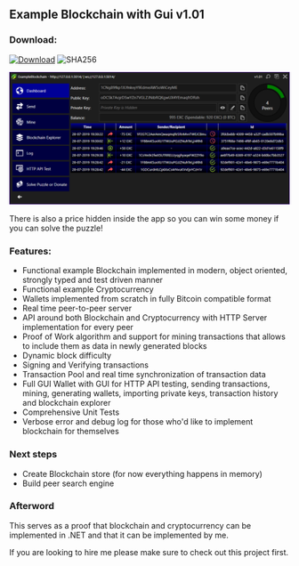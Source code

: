 ## Example Blockchain with Gui v1.01

### Download:

[![Download](https://img.shields.io/badge/Dwonload-BlockchainApp----v1.01.exe-darkblue)](https://github.com/rvnlord/ExampleBlockchainWithGui/releases/download/v1.01/BlockchainApp-v1.01.exe)
![SHA256](https://img.shields.io/badge/SHA256-645031BF0BD379B677540D5238906E84A483E21931C304B49F2590B8FC5C2CAA-darkgreen.svg)

   ![Interface](/Images/2019-07-28_193250.png?raw=true)

There is also a price hidden inside the app so you can win some money if you can solve the puzzle!
   
### Features:

* Functional example Blockchain implemented in modern, object oriented, strongly typed and test driven manner
* Functional example Cryptocurrency
* Wallets implemented from scratch in fully Bitcoin compatible format
* Real time peer-to-peer server
* API around both Blockchain and Cryptocurrency with HTTP Server implementation for every peer
* Proof of Work algorithm and support for mining transactions that allows to include them as data in newly generated blocks
* Dynamic block difficulty
* Signing and Verifying transactions
* Transaction Pool and real time synchronization of transaction data
* Full GUI Wallet with GUI for HTTP API testing, sending transactions, mining, generating wallets, importing private keys, transaction history and blockchain explorer
* Comprehensive Unit Tests
* Verbose error and debug log for those who'd like to implement blockchain for themselves

### Next steps

* Create Blockchain store (for now everything happens in memory)
* Build peer search engine

### Afterword
This serves as a proof that blockchain and cryptocurrency can be implemented in .NET and that it can be implemented by me.

If you are looking to hire me please make sure to check out this project first.









